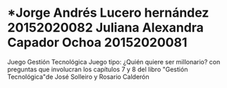 # *Jorge Andrés Lucero hernández 20152020082  Juliana Alexandra Capador Ochoa 20152020081
Juego Gestión Tecnológica
Juego tipo: ¿Quién quiere ser millonario? con preguntas que involucran los capítulos 7 y 8 del libro "Gestión Tecnológica"de José Solleiro y Rosario Calderón
